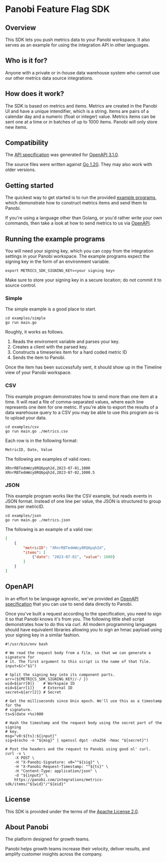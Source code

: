 # Panobi Feature Flag SDK

## Overview

This SDK lets you push metrics data to your Panobi workspace. It also serves as an example for using the integration API in other languages.

## Who is it for?

Anyone with a private or in-house data warehouse system who cannot use our other metrics data source integrations.

## How does it work?

The SDK is based on metrics and items. Metrics are created in the Panobi UI and have a unique intendifier, which is a string. Items are pairs of a calendar day and a numeric (float or integer) value. Metrics items can be sent one at a time or in batches of up to 1000 items. Panobi will only store new items.

## Compatibility

The [API specification](openapi.yaml) was generated for [OpenAPI 3.1.0](https://spec.openapis.org/oas/v3.1.0).

The source files were written against [Go 1.20](https://go.dev/doc/go1.20). They may also work with older versions.

## Getting started

The quickest way to get started is to run the provided [example programs](#running-the-example-programs), which demonstrate how to construct metrics items and send them to Panobi.

If you're using a language other than Golang, or you'd rather write your own commands, then take a look at how to send metrics to us via [OpenAPI](#openapi).

## Running the example programs

You will need your signing key, which you can copy from the integration settings in your Panobi workspace. The example programs expect the signing key in the form of an environment variable.

```console
export METRICS_SDK_SIGNING_KEY=<your signing key>
```

Make sure to store your signing key in a secure location; do not commit it to source control.

### Simple

The simple example is a good place to start.

```console
cd examples/simple
go run main.go
```

Roughly, it works as follows.

1. Reads the enviroment variable and parses your key.
2. Creates a client with the parsed key.
3. Constructs a timeseries item for a hard coded metric ID
4. Sends the item to Panobi.

Once the item has been successfully sent, it should show up in the Timeline view of your Panobi workspace.

### CSV

This example program demonstrates how to send more than one item at a time. It will read a file of comma-separated values, where each line represents one item for one metric. If you're able to export the results of a data warehouse query to a CSV you may be able to use this program as-is to upload your data.

```console
cd examples/csv
go run main.go ./metrics.csv
```

Each row is in the following format:

```
MetricID, Date, Value
```

The following are examples of valid rows:

```
XRnrRBTedmWzy8RQ6pqh2d,2023-07-01,1000
XRnrRBTedmWzy8RQ6pqh2d,2023-07-02,1000.5
```

### JSON

This example program works like the CSV example, but reads events in JSON format. Instead of one line per value, the JSON is structured to group items per metricID.

```console
cd examples/json
go run main.go ./metrics.json
```

The following is an example of a valid row:

```json
[
    {
        "metricID": "XRnrRBTedmWzy8RQ6pqh2d",
        "items": [
            {"date": "2023-07-01", "value": 1000}
        ]
    }
]

```

## OpenAPI

In an effort to be language agnostic, we've provided an [OpenAPI specification](openapi.yaml) that you can use to send data directly to Panobi.

Once you've built a request according to the specification, you need to sign it so that Panobi knows it's from you. The following little shell script demonstrates how to do this via curl.
All modern programming languages should have equivalent libraries allowing you to sign an hmac payload using your signing key in a similar fashion.

```shell
#!/usr/bin/env bash

# We read the request body from a file, so that we can generate a signature for
# it. The first argument to this script is the name of that file.
input=$(<"$1")

# Split the signing key into its component parts.
arr=(${METRICS_SDK_SIGNING_KEY//-/ })
wid=${arr[0]}    # Workspace ID
eid=${arr[1]}    # External ID
secret=${arr[2]} # Secret

# Get the milliseconds since Unix epoch. We'll use this as a timestamp for the
# signature.
ts=$(date +%s)000

# Hash the timestamp and the request body using the secret part of the signing
# key.
msg="v0:${ts}:${input}"
sig=$(echo -n "${msg}" | openssl dgst -sha256 -hmac "${secret}")

# Post the headers and the request to Panobi using good ol' curl.
curl -v \
    -X POST \
    -H "X-Panobi-Signature: v0=""${sig}" \
    -H "X-Panobi-Request-Timestamp: ""${ts}" \
    -H "Content-Type: application/json" \
    -d "${input}" \
    https://panobi.com/integrations/metrics-sdk/items/"${wid}"/"${eid}"
```

## License

This SDK is provided under the terms of the [Apache License 2.0](LICENSE).

## About Panobi

The platform designed for growth teams.

Panobi helps growth teams increase their velocity, deliver results, and amplify customer insights across the company.
